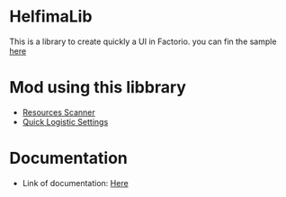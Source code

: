 # HelfimaLib

This is a library to create quickly a UI in Factorio. you can fin the sample [here](https://mods.factorio.com/mod/HelfimaLibSample)

# Mod using this libbrary

* [Resources Scanner](https://mods.factorio.com/mod/ResourcesScanner)
* [Quick Logistic Settings](https://mods.factorio.com/mod/QuickLogisticSettings)

# Documentation
* Link of documentation: [Here](/Docs/Index.md)